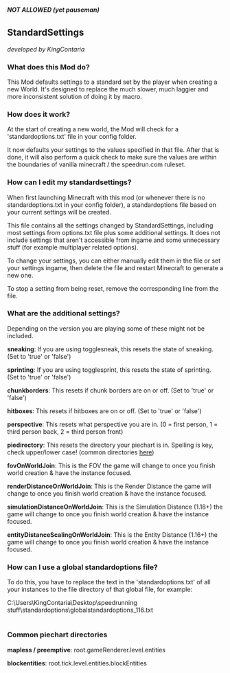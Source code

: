 ###### ***NOT ALLOWED (yet pauseman)***

## StandardSettings

*developed by KingContaria*

### What does this Mod do?

This Mod defaults settings to a standard set by the player when creating a new World.
It's designed to replace the much slower, much laggier and more inconsistent solution of doing it by macro.

### How does it work?

At the start of creating a new world, the Mod will check for a 'standardoptions.txt' file in your config folder.

It now defaults your settings to the values specified in that file. After that is done, it will also perform a quick check to make sure the values are within the boundaries of vanilla minecraft / the speedrun.com ruleset.

### How can I edit my standardsettings?

When first launching Minecraft with this mod (or whenever there is no standardoptions.txt in your config folder), a standardoptions file based on your current settings will be created.

This file contains all the settings changed by StandardSettings, including most settings from options.txt file plus some additional settings. It does not include settings that aren't accessible from ingame and some unnecessary stuff (for example multiplayer related options).

To change your settings, you can either manually edit them in the file or set your settings ingame, then delete the file and restart Minecraft to generate a new one.

To stop a setting from being reset, remove the corresponding line from the file.

### What are the additional settings?

Depending on the version you are playing some of these might not be included.

**sneaking**: If you are using togglesneak, this resets the state of sneaking. (Set to 'true' or 'false')

**sprinting**: If you are using togglesprint, this resets the state of sprinting. (Set to 'true' or 'false')

**chunkborders**: This resets if chunk borders are on or off. (Set to 'true' or 'false')

**hitboxes**: This resets if hitboxes are on or off. (Set to 'true' or 'false')

**perspective**: This resets what perspective you are in. (0 = first person, 1 = third person back, 2 = third person front)

**piedirectory**: This resets the directory your piechart is in. Spelling is key, check upper/lower case! (common directories [here](#common-piechart-directories))

**fovOnWorldJoin**: This is the FOV the game will change to once you finish world creation & have the instance focused.

**renderDistanceOnWorldJoin**: This is the Render Distance the game will change to once you finish world creation & have the instance focused.

**simulationDistanceOnWorldJoin**: This is the Simulation Distance (1.18+) the game will change to once you finish world creation & have the instance focused.

**entityDistanceScalingOnWorldJoin**: This is the Entity Distance (1.16+) the game will change to once you finish world creation & have the instance focused.

### How can I use a global standardoptions file?

To do this, you have to replace the text in the 'standardoptions.txt' of all your instances to the file directory of that global file, for example:

C:\Users\KingContaria\Desktop\speedrunning stuff\standardoptions\globalstandardoptions_116.txt

#

### Common piechart directories

**mapless / preemptive**: root.gameRenderer.level.entities

**blockentities**: root.tick.level.entities.blockEntities
